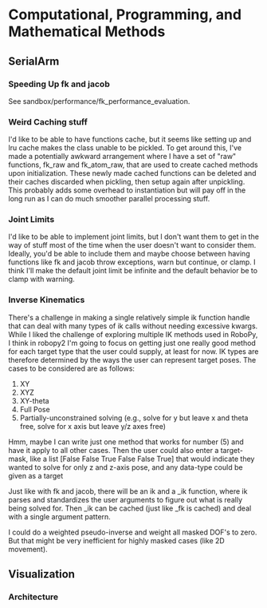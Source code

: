 # Computational, Programming, and Mathematical Methods

## SerialArm 

### Speeding Up fk and jacob

See sandbox/performance/fk_performance_evaluation.

### Weird Caching stuff

I'd like to be able to have functions cache, but it seems like setting up and lru cache makes the class unable to be pickled.
To get around this, I've made a potentially awkward arrangement where I have a set of "raw" functions, fk_raw and fk_atom_raw, that are used to create cached methods upon initialization.
These newly made cached functions can be deleted and their caches discarded when pickling, then setup again after unpickling.
This probably adds some overhead to instantiation but will pay off in the long run as I can do much smoother parallel processing stuff.

### Joint Limits

I'd like to be able to implement joint limits, but I don't want them to get in the way of stuff most of the time when the user doesn't want to consider them.
Ideally, you'd be able to include them and maybe choose between having functions like fk and jacob throw exceptions, warn but continue, or clamp.
I think I'll make the default joint limit be infinite and the default behavior be to clamp with warning.

### Inverse Kinematics

There's a challenge in making a single relatively simple ik function handle that can deal with many types of ik calls without needing excessive kwargs.
While I liked the challenge of exploring multiple IK methods used in RoboPy, I think in robopy2 I'm going to focus on getting just one really good method for each target type that the user could supply, at least for now.
IK types are therefore determined by the ways the user can represent target poses.
The cases to be considered are as follows:
1. XY
2. XYZ
3. XY-theta
4. Full Pose
5. Partially-unconstrained solving (e.g., solve for y but leave x and theta free, solve for x axis but leave y/z axes free)

Hmm, maybe I can write just one method that works for number (5) and have it apply to all other cases.
Then the user could also enter a target-mask, like a list [False False True False False True] that would indicate they wanted to solve for only z and z-axis pose, and any data-type could be given as a target

Just like with fk and jacob, there will be an ik and a _ik function, where ik parses and standardizes the user arguments to figure out what is really being solved for.
Then _ik can be cached (just like _fk is cached) and deal with a single argument pattern.

I could do a weighted pseudo-inverse and weight all masked DOF's to zero.
But that might be very inefficient for highly masked cases (like 2D movement).

## Visualization

### Architecture


